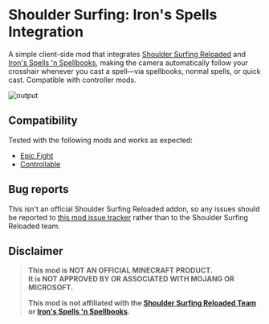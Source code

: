 # Shoulder Surfing: Iron's Spells Integration

A simple client-side mod that integrates [Shoulder Surfing Reloaded](https://modrinth.com/mod/shoulder-surfing-reloaded)
and [Iron's Spells 'n Spellbooks](https://modrinth.com/mod/irons-spells-n-spellbooks), making the camera automatically
follow your crosshair whenever you cast a spell—via spellbooks, normal spells, or quick cast. Compatible with controller
mods.

[//]: # (Hosted in: https://github.com/EchoEllet/shoulder-surfing-iron-spells-integration/discussions/1)
![output](https://github.com/user-attachments/assets/92e3af27-b409-4beb-ade4-cabb70325115)

## Compatibility

Tested with the following mods and works as expected:

* [Epic Fight](https://modrinth.com/mod/epic-fight)
* [Controllable](https://www.curseforge.com/minecraft/mc-mods/controllable)

## Bug reports

This isn't an official Shoulder Surfing Reloaded addon, so any issues should be reported
to [this mod issue tracker](https://github.com/EchoEllet/shoulder-surfing-iron-spells-integration/issues)
rather than to the Shoulder Surfing Reloaded team.

## Disclaimer

> **This mod is NOT AN OFFICIAL MINECRAFT PRODUCT.  
> It is NOT APPROVED BY OR ASSOCIATED WITH MOJANG OR MICROSOFT.**
>
> **This mod is not affiliated with the [Shoulder Surfing Reloaded Team](https://github.com/Exopandora/ShoulderSurfing)
or [Iron's Spells 'n Spellbooks](https://github.com/iron431/Irons-Spells-n-Spellbooks).**
